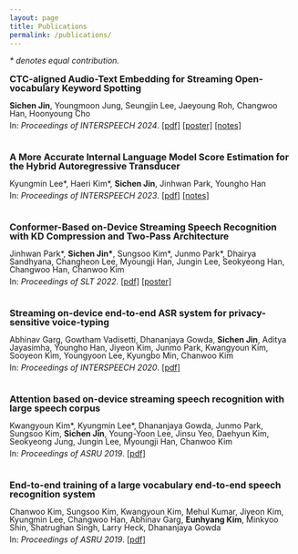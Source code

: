 ```yaml
---
layout: page
title: Publications
permalink: /publications/
---
```

*\* denotes equal contribution.*

<p style="line-height: 1; font-size: 16px"><b>CTC-aligned Audio-Text Embedding for Streaming Open-vocabulary Keyword Spotting</b></p>
<p style="line-height: 1; font-size: 14px"><b>Sichen Jin</b>, Youngmoon Jung, Seungjin Lee, Jaeyoung Roh, Changwoo Han, Hoonyoung Cho</p>
<p style="line-height: 0; font-size: 14px">In: <i>Proceedings of INTERSPEECH 2024</i>.
    <a href="https://arxiv.org/abs/2406.07923">[pdf]</a>
    <a href="{{site.url}}/assets/Interspeech2024_poster.pdf">[poster]</a>
    <a href="{{site.url}}/ctcat">[notes]</a>
</p>
<br>

<p style="line-height: 1; font-size: 16px"><b>A More Accurate Internal Language Model Score Estimation for the Hybrid Autoregressive Transducer</b></p>
<p style="line-height: 1; font-size: 14px">Kyungmin Lee*, Haeri Kim*, <b>Sichen Jin</b>, Jinhwan Park, Youngho Han</p>
<p style="line-height: 0; font-size: 14px">In: <i>Proceedings of INTERSPEECH 2023</i>.
    <a href="https://www.isca-archive.org/interspeech_2023/lee23b_interspeech.html">[pdf]</a>
    <a href="{{site.url}}/contextual">[notes]</a>
</p>
<br>

<p style="line-height: 1; font-size: 16px"><b>Conformer-Based on-Device Streaming Speech Recognition with KD Compression and Two-Pass Architecture</b></p>
<p style="line-height: 1; font-size: 14px">Jinhwan Park*, <b>Sichen Jin*</b>, Sungsoo Kim*, Junmo Park*, Dhairya Sandhyana, Changheon Lee, Myoungji Han, Jungin Lee, Seokyeong Han, Changwoo Han, Chanwoo Kim</p>
<p style="line-height: 0; font-size: 14px">In: <i>Proceedings of SLT 2022</i>.
    <a href="https://ieeexplore.ieee.org/document/10023291">[pdf]</a>
    <a href="{{site.url}}/assets/SLT2022_poster.pdf">[poster]</a>
</p>
<br>

<p style="line-height: 1; font-size: 16px"><b>Streaming on-device end-to-end ASR system for privacy-sensitive voice-typing</b></p>
<p style="line-height: 1; font-size: 14px">Abhinav Garg, Gowtham Vadisetti, Dhananjaya Gowda, <b>Sichen Jin</b>, Aditya Jayasimha, Youngho Han, Jiyeon Kim, Junmo Park, Kwangyoun Kim, Sooyeon Kim, Youngyoon Lee, Kyungbo Min, Chanwoo Kim</p>
<p style="line-height: 0; font-size: 14px">In: <i>Proceedings of INTERSPEECH 2020</i>. <a href="http://www.interspeech2020.org/uploadfile/pdf/Wed-3-9-6.pdf">[pdf]</a></p>

<br>

<p style="line-height: 1; font-size: 16px"><b>Attention based on-device streaming speech recognition with large speech corpus</b></p>
<p style="line-height: 1; font-size: 14px">Kwangyoun Kim*, Kyungmin Lee*, Dhananjaya Gowda, Junmo Park, Sungsoo Kim, <b>Sichen Jin</b>, Young-Yoon Lee, Jinsu Yeo, Daehyun Kim, Seokyeong Jung, Jungin Lee, Myoungji Han, Chanwoo Kim</p>
<p style="line-height: 0; font-size: 14px">In: <i>Proceedings of ASRU 2019</i>.
    <a href="https://arxiv.org/abs/2001.00577">[pdf]</a>
</p>

<br>

<p style="line-height: 1; font-size: 16px"><b>End-to-end training of a large vocabulary end-to-end speech recognition system</b></p>
<p style="line-height: 1; font-size: 14px">Chanwoo Kim, Sungsoo Kim, Kwangyoun Kim, Mehul Kumar, Jiyeon Kim, Kyungmin Lee, Changwoo Han, Abhinav Garg, <b>Eunhyang Kim</b>, Minkyoo Shin, Shatrughan Singh, Larry Heck, Dhananjaya Gowda</p>
<p style="line-height: 0; font-size: 14px">In: <i>Proceedings of ASRU 2019</i>.
    <a href="https://arxiv.org/abs/1912.11040">[pdf]</a>
</p>
